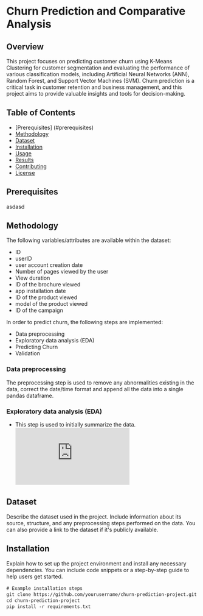 # Churn Prediction and Comparative Analysis

## Overview

This project focuses on predicting customer churn using K-Means Clustering for customer segmentation and evaluating the performance of various classification models, including Artificial Neural Networks (ANN), Random Forest, and Support Vector Machines (SVM). Churn prediction is a critical task in customer retention and business management, and this project aims to provide valuable insights and tools for decision-making.

## Table of Contents
- [Prerequisites] (#prerequisites)
- [Methodology](#methodology)
- [Dataset](#dataset)
- [Installation](#installation)
- [Usage](#usage)
- [Results](#results)
- [Contributing](#contributing)
- [License](#license)

## Prerequisites
asdasd
## Methodology
The following variables/attributes are available within the dataset:
- ID
- userID
- user account creation date
- Number of pages viewed by the user
- View duration
- ID of the brochure viewed
- app installation date
- ID of the product viewed
- model of the product viewed
- ID of the campaign

In order to predict churn, the following steps are implemented:
- Data preprocessing
- Exploratory data analysis (EDA)
- Predicting Churn
- Validation

### Data preprocessing
The preprocessing step is used to remove any abnormalities existing in the data, correct the date/time format and append all the data into a single pandas dataframe.

### Exploratory data analysis (EDA)
- This step is used to initially summarize the data.
![ScreenShot](https://github.com/HananKhan7/Projects/blob/main/Churn_prediction_and_comparative_analysis/plots/Histograms_relevant_variables.pdf)


## Dataset

Describe the dataset used in the project. Include information about its source, structure, and any preprocessing steps performed on the data. You can also provide a link to the dataset if it's publicly available.

## Installation

Explain how to set up the project environment and install any necessary dependencies. You can include code snippets or a step-by-step guide to help users get started.

```shell
# Example installation steps
git clone https://github.com/yourusername/churn-prediction-project.git
cd churn-prediction-project
pip install -r requirements.txt